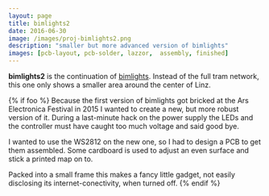```yaml
---
layout: page
title: bimlights2
date: 2016-06-30
image: /images/proj-bimlights2.png
description: "smaller but more advanced version of bimlights"
images: [pcb-layout, pcb-solder, lazzor,  assembly, finished]
---
```


**bimlights2** is the continuation of [bimlights](/projects/bimlights/).
Instead of the full tram network, this one only shows a smaller area around the center of Linz.

{% if foo %}
Because the first version of bimlights got bricked at the Ars Electronica Festival in 2015 I wanted to create a new, but more robust version of it.
During a last-minute hack on the power supply the LEDs and the controller must have caught too much voltage and said good bye.

I wanted to use the WS2812 on the new one, so I had to design a PCB to get them assembled.
Some cardboard is used to adjust an even surface and stick a printed map on to.

Packed into a small frame this makes a fancy little gadget, not easily disclosing its internet-conectivity, when turned off.
{% endif %}
